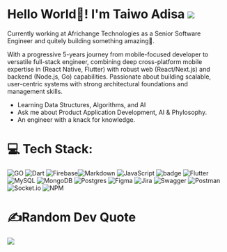 # Hello World👋! I'm Taiwo Adisa ![](https://www.linkedin.com/in/taiwo-adisa-joshua/)
 


Currently working at Africhange Technologies as a Senior Software Engineer and quitely building something amazing🤫.<br>
  
With a progressive 5-years journey from mobile-focused developer to versatile full-stack engineer, combining deep cross-platform mobile expertise in (React Native, Flutter) with robust web (React/Next.js) and backend (Node.js, Go) capabilities. Passionate about building scalable, user-centric systems with strong architectural foundations and management skills.

- Learning Data Structures, Algorithms, and AI
- Ask me about Product Application Development, AI & Phylosophy. 
- An engineer with a knack for knowledge. 



# 💻 Tech Stack:

![GO](https://img.shields.io/badge/go-3670A0?style=for-the-badge&logo=go&logoColor=ffffff) ![Dart](https://img.shields.io/badge/dart-%230175C2.svg?style=for-the-badge&logo=dart&logoColor=white) ![Firebase](https://img.shields.io/badge/firebase-%23039BE5.svg?style=for-the-badge&logo=firebase)![Markdown](https://img.shields.io/badge/markdown-%23000000.svg?style=for-the-badge&logo=markdown&logoColor=white) ![JavaScript](https://img.shields.io/badge/javascript-%23323330.svg?style=for-the-badge&logo=javascript&logoColor=%23F7DF1E) <img src="https://badges.aleen42.com/src/react.svg" alt="badge"/> ![Flutter](https://img.shields.io/badge/flutter-3670A0?style=for-the-badge&logo=flutter&logoColor=ffffff) ![MySQL](https://img.shields.io/badge/mysql-%2300f.svg?style=for-the-badge&logo=mysql&logoColor=white) ![MongoDB](https://img.shields.io/badge/MongoDB-%234ea94b.svg?style=for-the-badge&logo=mongodb&logoColor=white) ![Postgres](https://img.shields.io/badge/postgres-%23316192.svg?style=for-the-badge&logo=postgresql&logoColor=white)	![Figma](https://img.shields.io/badge/figma-%23F24E1E.svg?style=for-the-badge&logo=figma&logoColor=white) ![Jira](https://img.shields.io/badge/jira-%230A0FFF.svg?style=for-the-badge&logo=jira&logoColor=white) ![Swagger](https://img.shields.io/badge/-Swagger-%23Clojure?style=for-the-badge&logo=swagger&logoColor=white)  ![Postman](https://img.shields.io/badge/Postman-FF6C37?style=for-the-badge&logo=postman&logoColor=white) ![Socket.io](https://img.shields.io/badge/Socket.io-black?style=for-the-badge&logo=socket.io&badgeColor=010101) ![NPM](https://img.shields.io/badge/NPM-%23000000.svg?style=for-the-badge&logo=npm&logoColor=white)  



# ✍️Random Dev Quote
![](https://quotes-github-readme.vercel.app/api?type=horizontal&theme=dark)
###
